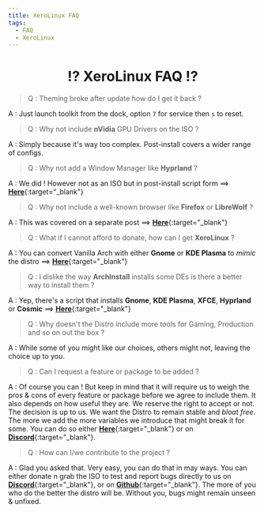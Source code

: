 ```yaml
---
title: XeroLinux FAQ
tags:
  - FAQ
  - XeroLinux
---
```


<h1 align="center">⁉️ XeroLinux FAQ ⁉️</h1>

> Q : Theming broke after update how do I get it back ?

A : Just launch toolkit from the dock, option `7` for service then `s` to reset.

> Q : Why not include **nVidia** GPU Drivers on the ISO ?

A : Simply because it's way too complex. Post-install covers a wider range of configs.

> Q : Why not add a Window Manager like **Hyprland** ?

A : We did ! However not as an ISO but in post-install script form  ==> [**Here**](https://wiki.xerolinux.xyz/hyprxero/){:target="_blank"}

> Q : Why not include a well-known browser like **Firefox** or **LibreWolf** ?

A : This was covered on a separate post ==> [**Here**](https://xerolinux.xyz/updates/browser-situation/){:target="_blank"}

> Q : What if I cannot afford to donate, how can I get **XeroLinux** ?

A : You can convert Vanilla Arch with either **Gnome** or **KDE Plasma** to *mimic* the distro ==> [**Here**](https://xerolinux.xyz/posts/vanilla-to-xero/){:target="_blank"}

> Q : I dislike the way **ArchInstall** installs some DEs is there a better way to install them ?

A : Yep, there's a script that installs **Gnome**, **KDE Plasma**, **XFCE**, **Hyprland** or **Cosmic** ==> [**Here**](https://wiki.xerolinux.xyz/script/){:target="_blank"}

> Q : Why doesn't the Distro include more tools for Gaming, Production and so on out the box ?

A : While some of you might like our choices, others might not, leaving the choice up to you.

> Q : Can I request a feature or package to be added ?

A : Of course you can ! But keep in mind that it will require us to weigh the pros & cons of every feature or package before we agree to include them. It also depends on how useful they are. We reserve the right to accept or not. The decision is up to us. We want the Distro to remain stable and *bloat free*. The more we add the more variables we introduce that might break it for some. You can do so either [**Here**](https://fider.xerolinux.xyz){:target="_blank"} or on [**Discord**](https://discord.xerolinux.xyz){:target="_blank"}.

> Q : How can I/we contribute to the project ?

A : Glad you asked that. Very easy, you can do that in may ways. You can either donate n grab the ISO to test and report bugs directly to us on [**Discord**](https://discord.xerolinux.xyz){:target="_blank"}, or on [**Github**](https://github.com/XeroLinuxDev/xero-build){:target="_blank"}. The more of you who do the better the distro will be. Without you, bugs might remain unseen & unfixed.
